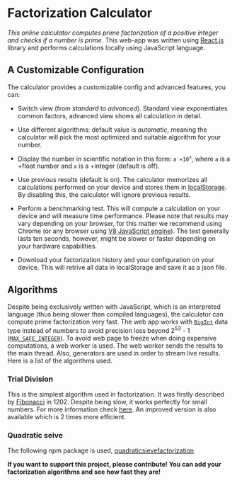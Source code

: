 # Factorization Calculator

*This online calculator computes prime factorization of a positive integer and checks if a number is prime.*
This web-app was written using [React.js](https://reactjs.org) library and performs calculations locally using JavaScript language.

## A Customizable Configuration

The calculator provides a customizable config and advanced features, you can:

- Switch view (from *standard* to *advanced*). Standard view exponentiates common factors, advanced view shows all calculation in detail.

- Use different algorithms: default value is *automatic*, meaning the calculator will pick the most optimized and suitable algorithm for your number.

- Display the number in scientific notation in this form: `a ×10`<sup>`x`</sup>, where `a` is a +float number and `x` is a +integer (default is off).

- Use previous results (default is on). The calculator memorizes all calculations performed on your device and stores them in [localStorage](https://developer.mozilla.org/docs/Web/API/Window/localStorage). By disabling this, the calculator will ignore previous results.

- Perform a benchmarking test. This will compute a calculation on your device and will measure time performance. Please note that results may vary depending on your browser, for this matter we recommend using Chrome (or any browser using [V8 JavaScript engine](https://wikipedia.org/wiki/V8_JavaScript_engine)). The test generally lasts ten seconds, however, might be slower or faster depending on your hardware capabilities.

- Download your factorization history and your configuration on your device. This will retrive all data in localStorage and save it as a json file.


## Algorithms
Despite being exclusively written with JavaScript, which is an interpreted language (thus being slower than compiled languages), the calculator can compute prime factorization very fast. The web app works with [`BigInt`](https://developer.mozilla.org/docs/Web/JavaScript/Reference/Global_Objects/BigInt) data type instead of numbers to avoid precision loss beyond 2<sup>53</sup> - 1 ([`MAX_SAFE_INTEGER`](https://developer.mozilla.org/docs/Web/JavaScript/Reference/Global_Objects/Number/MAX_SAFE_INTEGER)). To avoid web page to freeze when doing expensive computations, a web worker is used. The web worker sends the results to the main thread. Also, generators are used in order to stream live results. Here is a list of the algorithms used.

### Trial Division
This is the simplest algorithm used in factorization. It was firstly described by [Fibonacci](https://en.wikipedia.org/wiki/Fibonacci) in 1202. Despite being slow, it works perfectly for small numbers. For more information check [here](https://en.wikipedia.org/wiki/Trial_division).
An improved version is also available which is 2 times more efficient.

### Quadratic seive
The following npm package is used, [quadraticsievefactorization](https://npm.io/package/quadraticsievefactorization)

**If you want to support this project, please contribute! You can add your factorization algorithms and see how fast they are!**
